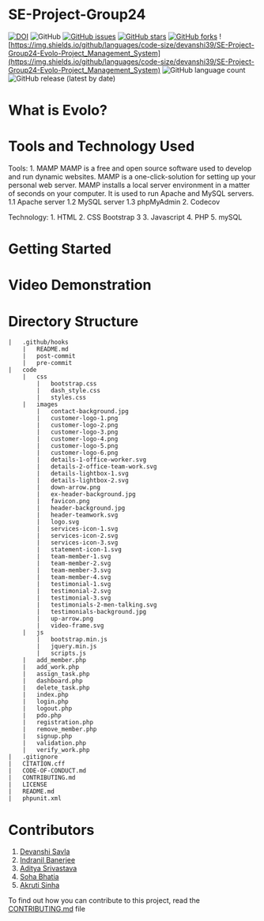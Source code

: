 # SE-Project-Group24
[![DOI](https://zenodo.org/badge/DOI/10.5281/zenodo.7155361.svg)](https://doi.org/10.5281/zenodo.7155361)
![GitHub](https://img.shields.io/github/license/devanshi39/SE-Project-Group24-Evolo-Project_Management_System)
[![GitHub issues](https://img.shields.io/github/issues/devanshi39/SE-Project-Group24-Evolo-Project_Management_System)](https://github.com/devanshi39/SE-Project-Group24-Evolo-Project_Management_System/issues)
[![GitHub stars](https://img.shields.io/github/stars/devanshi39/SE-Project-Group24-Evolo-Project_Management_System)](https://github.com/devanshi39/SE-Project-Group24-Evolo-Project_Management_System/stargazers)
[![GitHub forks](https://img.shields.io/github/forks/devanshi39/SE-Project-Group24-Evolo-Project_Management_System)](https://github.com/devanshi39/SE-Project-Group24-Evolo-Project_Management_System/network)
![https://img.shields.io/github/languages/code-size/devanshi39/SE-Project-Group24-Evolo-Project_Management_System](https://img.shields.io/github/languages/code-size/devanshi39/SE-Project-Group24-Evolo-Project_Management_System)
![GitHub language count](https://img.shields.io/github/languages/count/devanshi39/SE-Project-Group24-Evolo-Project_Management_System)
![GitHub release (latest by date)](https://img.shields.io/github/v/release/devanshi39/SE-Project-Group24-Evolo-Project_Management_System)


# What is Evolo?


# Tools and Technology Used
Tools:
    1. MAMP
    MAMP is a free and open source software used to develop and run dynamic websites. MAMP is a one-click-solution for setting up your personal web server. MAMP installs a local server environment in a matter of seconds on your computer. It is used to run Apache and MySQL servers.
        1.1 Apache server
        1.2 MySQL server
        1.3 phpMyAdmin
    2. Codecov
    
Technology:
    1. HTML
    2. CSS Bootstrap 3
    3. Javascript
    4. PHP
    5. mySQL

# Getting Started 

# Video Demonstration

# Directory Structure
    |   .github/hooks
        |   README.md
        |   post-commit
        |   pre-commit
    |   code
        |   css
            |   bootstrap.css
            |   dash_style.css
            |   styles.css
        |   images
            |   contact-background.jpg
            |   customer-logo-1.png
            |   customer-logo-2.png
            |   customer-logo-3.png
            |   customer-logo-4.png
            |   customer-logo-5.png
            |   customer-logo-6.png
            |   details-1-office-worker.svg
            |   details-2-office-team-work.svg
            |   details-lightbox-1.svg
            |   details-lightbox-2.svg
            |   down-arrow.png
            |   ex-header-background.jpg
            |   favicon.png
            |   header-background.jpg
            |   header-teamwork.svg
            |   logo.svg
            |   services-icon-1.svg
            |   services-icon-2.svg
            |   services-icon-3.svg
            |   statement-icon-1.svg
            |   team-member-1.svg
            |   team-member-2.svg
            |   team-member-3.svg
            |   team-member-4.svg
            |   testimonial-1.svg
            |   testimonial-2.svg
            |   testimonial-3.svg
            |   testimonials-2-men-talking.svg
            |   testimonials-background.jpg
            |   up-arrow.png
            |   video-frame.svg
        |   js
            |   bootstrap.min.js
            |   jquery.min.js
            |   scripts.js
        |   add_member.php
        |   add_work.php
        |   assign_task.php
        |   dashboard.php
        |   delete_task.php
        |   index.php
        |   login.php
        |   logout.php
        |   pdo.php
        |   registration.php
        |   remove_member.php
        |   signup.php
        |   validation.php
        |   verify_work.php
    |   .gitignore
    |   CITATION.cff
    |   CODE-OF-CONDUCT.md
    |   CONTRIBUTING.md
    |   LICENSE
    |   README.md
    |   phpunit.xml

# Contributors
1. [Devanshi Savla](https://github.com/devanshi39)
2. [Indranil Banerjee](https://github.com/indranil1)
3. [Aditya Srivastava](https://github.com/adityasvat)
4. [Soha Bhatia](https://github.com/Sohabhatia)
5. [Akruti Sinha](https://github.com/Akruti25)

To find out how you can contribute to this project, read the [CONTRIBUTING.md](https://github.com/devanshi39/SE-Project-Group24-Evolo-Project_Management_System/blob/main/CONTRIBUTING.md) file